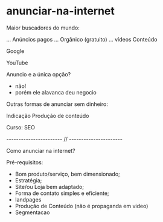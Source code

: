 # anunciar-na-internet

Maior buscadores do mundo:

... Anúncios pagos
... Orgânico (gratuito)
... vídeos Conteúdo 

Google

YouTube

Anuncio e a única opção? 
- não!
- porém ele alavanca deu negocio

Outras formas de anunciar sem dinheiro:

Indicação
Produção de conteúdo 

Curso: SEO

----------------------- // ----------------------

Como anunciar na internet?

Pré-requisitos:

- Bom produto/serviço, bem dimensionado;
- Estratégia;
- Site/ou Loja bem adaptado;
- Forma de contato simples e eficiente;
- landpages
- Produção de Conteúdo (não é propaganda em video)
- Segmentacao

